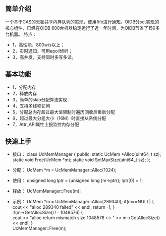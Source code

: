 ## **简单介绍**
一个基于CAS的无锁共享内存队列的实现，使用fifo进行通知。OIDB分set实现的核心组件，已经在OIDB 600台机器稳定运行了近一年时间，为OIDB节省了150多台机器。
特点：
 -  1，高性能，800w/s以上；
 -  2，实时通知，可用epoll侦听；
 -  3，高并发，支持同时多写多读。

## **基本功能**
 - 1，分配内存
 - 2，释放内存
 - 3，简单的slab分配算法实现
 - 4，支持多线程访问
 - 5，分配总内存超过最大值限制时遍历回收后重新分配
 - 6，超过最大分组大小（16M）时直接从系统分配
 - 7，Attr_API属性上报监控内存分配

## **快速上手**
- 接口：
class UcMemManager
{
 public:
    static UcMem *Alloc(uint64_t sz);
    static void Free(UcMem *m);
    static void SetMaxSize(uint64_t sz);
};

- 分配：
UcMem *m = UcMemManager::Alloc(1024);

- 使用：
unsigned long lptr = (unsigned long )m->ptr();
lptr[0] = 1;

- 释放：
UcMemManager::Free(m);

- 示例：
UcMem *m = UcMemManager::Alloc(289340);
if(m==NULL)
{   
       cout << "alloc 289340 failed" << endl;
       return -1; 
}   
if(m->GetAllocSize() != 1048576)
{   
       cout << "alloc return mismatch size 1048576 <-> " << m->GetAllocSize() << endl;
}   
UcMemManager::Free(m);




